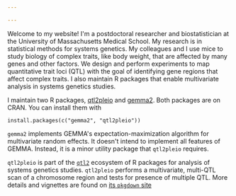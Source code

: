 ```yaml
---

---
```


Welcome to my website!  I'm a postdoctoral researcher and biostatistician at the University of 
Massachusetts Medical School. My research is in statistical methods for systems genetics. My 
colleagues and I use mice to study biology of complex traits, like body weight, that are 
affected by many genes and other factors. We design and perform experiments to map quantitative 
trait loci (QTL) with the goal of identifying gene regions that affect
complex traits. I also maintain R packages that enable multivariate analysis in systems 
genetics studies.


I maintain two R packages, [qtl2pleio](qtl2pleio) and [gemma2](https://cran.r-project.org/web/packages/gemma2/index.html). Both packages are on CRAN. You can install them with

```{r, eval = FALSE}
install.packages(c("gemma2", "qtl2pleio"))
```

`gemma2` implements GEMMA's expectation-maximization algorithm for multivariate random 
effects. It doesn't intend to implement all features of GEMMA. Instead, it is a minor 
utility package that `qtl2pleio` requires.

`qtl2pleio` is part of the [`qtl2`](https://kbroman.org/qtl2/) ecosystem of R packages 
for analysis of systems genetics studies. `qtl2pleio` performs a multivariate, multi-QTL 
scan of a chromosome region and tests for presence of multiple QTL. More details and 
vignettes are found on [its `pkgdown` site](qtl2pleio)

